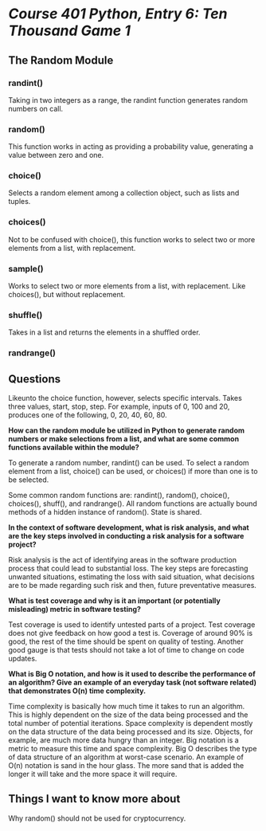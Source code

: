 # *Course 401 Python, Entry 6: Ten Thousand Game 1*

## The Random Module

### randint()

Taking in two integers as a range, the randint function generates random numbers on call.

### random()

This function works in acting as providing a probability value, generating a value between zero and one.

### choice()

Selects a random element among a collection object, such as lists and tuples.

### choices()

Not to be confused with choice(), this function works to select two or more elements from a list, with replacement.

### sample()

Works to select two or more elements from a list, with replacement. Like choices(), but without replacement.

### shuffle()

Takes in a list and returns the elements in a shuffled order.

### randrange()

## Questions

Likeunto the choice function, however, selects specific intervals. Takes three values, start, stop, step. For example, inputs of 0, 100 and 20, produces one of the following, 0, 20, 40, 60, 80.

**How can the random module be utilized in Python to generate random numbers or make selections from a list, and what are some common functions available within the module?**

To generate a random number, randint() can be used. To select a random element from a list, choice() can be used, or choices() if more than one is to be selected.

Some common random functions are: randint(), random(), choice(), choices(), shuff(), and randrange(). All random functions are actually bound methods of a hidden instance of random(). State is shared.

**In the context of software development, what is risk analysis, and what are the key steps involved in conducting a risk analysis for a software project?**

Risk analysis is the act of identifying areas in the software production process that could lead to substantial loss. The key steps are forecasting unwanted situations, estimating the loss with said situation, what decisions are to be made regarding such risk and then, future preventative measures.

**What is test coverage and why is it an important (or potentially misleading) metric in software testing?**

Test coverage is used to identify untested parts of a project. Test coverage does not give feedback on how good a test is. Coverage of around 90% is good, the rest of the time should be spent on quality of testing. Another good gauge is that tests should not take a lot of time to change on code updates.

**What is Big O notation, and how is it used to describe the performance of an algorithm? Give an example of an everyday task (not software related) that demonstrates O(n) time complexity.**

Time complexity is basically how much time it takes to run an algorithm. This is highly dependent on the size of the data being processed and the total number of potential iterations. Space complexity is dependent mostly on the data structure of the data being processed and its size. Objects, for example, are much more data hungry than an integer. Big notation is a metric to measure this time and space complexity. Big O describes the type of data structure of an algorithm at worst-case scenario. An example of O(n) notation is sand in the hour glass. The more sand that is added the longer it will take and the more space it will require.

## Things I want to know more about

Why random() should not be used for cryptocurrency.
